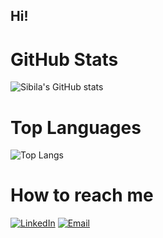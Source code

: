 ## Hi!

# GitHub Stats

![Sibila's GitHub stats](https://github-readme-stats.vercel.app/api?username=sibilashihab&show_icons=true&theme=radical)


# Top Languages
![Top Langs](https://github-readme-stats.vercel.app/api/top-langs/?username=sibilashihab&layout=compact&theme=tokyonight)


# How to reach me 
[![LinkedIn](https://img.shields.io/badge/LinkedIn-0077B5?logo=linkedin&logoColor=white)](https://linkedin.com/in/sibila-shihab)
[![Email](https://img.shields.io/badge/Email-sibila@gmail.com-blue?logo=gmail)](mailto:s.sibila@outlook.com)


<!--
**sibilashihab/sibilashihab** is a ✨ _special_ ✨ repository because its `README.md` (this file) appears on your GitHub profile.

Here are some ideas to get you started:

- 🔭 I’m currently working on ...
- 🌱 I’m currently learning ...
- 👯 I’m looking to collaborate on ...
- 🤔 I’m looking for help with ...
- 💬 Ask me about ...
- 📫 How to reach me: ...
- 😄 Pronouns: ...
- ⚡ Fun fact: ...
-->
